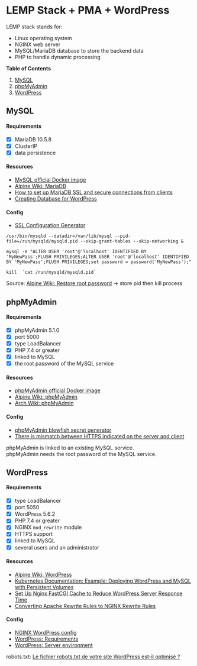 # LEMP Stack + PMA + WordPress

LEMP stack stands for:

- Linux operating system
- NGINX web server
- MySQL/MariaDB database to store the backend data
- PHP to handle dynamic processing

**Table of Contents**

1. [MySQL](#mysql)
2. [phpMyAdmin](#phpmyadmin)
3. [WordPress](#wordpress)

## MySQL

#### Requirements

- [X] MariaDB 10.5.8
- [X] ClusterIP
- [X] data persistence

#### Resources

- [MySQL official Docker image](https://registry.hub.docker.com/_/mysql/)
- [Alpine Wiki: MariaDB](https://wiki.alpinelinux.org/wiki/MariaDB)
- [How to set up MariaDB SSL and secure connections from clients](https://www.cyberciti.biz/faq/how-to-setup-mariadb-ssl-and-secure-connections-from-clients/)
- [Creating Database for WordPress](https://wordpress.org/support/article/creating-database-for-wordpress/)

#### Config

- [SSL Configuration Generator](https://ssl-config.mozilla.org/)

```console
/usr/bin/mysqld --datadir=/var/lib/mysql --pid-file=/run/mysqld/mysqld.pid --skip-grant-tables --skip-networking &

mysql -e "ALTER USER 'root'@'localhost' IDENTIFIED BY 'MyNewPass';FLUSH PRIVILEGES;ALTER USER 'root'@'localhost' IDENTIFIED BY 'MyNewPass';FLUSH PRIVILEGES;set password = password('MyNewPass');"

kill  `cat /run/mysqld/mysqld.pid`
```

Source: [Alpine Wiki: Restore root password](https://wiki.alpinelinux.org/wiki/Mysql#Restore_root_password) -> store pid then kill process

## phpMyAdmin

#### Requirements

- [X] phpMyAdmin 5.1.0
- [X] port 5000
- [X] type LoadBalancer
- [X] PHP 7.4 or greater
- [X] linked to MySQL
- [X] the root password of the MySQL service

#### Resources

- [phpMyAdmin official Docker image](https://hub.docker.com/r/phpmyadmin/phpmyadmin/)
- [Alpine Wiki: phpMyAdmin](https://wiki.alpinelinux.org/wiki/phpMyAdmin)
- [Arch Wiki: phpMyAdmin](https://wiki.archlinux.org/index.php/PhpMyAdmin)

#### Config

- [phpMyAdmin blowfish secret generator](https://phpsolved.com/phpmyadmin-blowfish-secret-generator/)
- [There is mismatch between HTTPS indicated on the server and client](https://stackoverflow.com/questions/56655548/there-is-mismatch-between-https-indicated-on-the-server-and-client)

phpMyAdmin is linked to an existing MySQL service.  
phpMyAdmin needs the root password of the MySQL service.  

## WordPress

#### Requirements

- [X] type LoadBalancer
- [X] port 5050
- [X] WordPress 5.6.2
- [X] PHP 7.4 or greater
- [X] NGINX `mod_rewrite` module
- [X] HTTPS support
- [X] linked to MySQL
- [X] several users and an administrator

#### Resources

- [Alpine Wiki: WordPress](https://wiki.alpinelinux.org/wiki/WordPress)
- [Kubernetes Documentation: Example: Deploying WordPress and MySQL with Persistent Volumes](https://kubernetes.io/docs/tutorials/stateful-application/mysql-wordpress-persistent-volume/)
- [Set Up Nginx FastCGI Cache to Reduce WordPress Server Response Time](https://www.linuxbabe.com/nginx/setup-nginx-fastcgi-cache)
- [Converting Apache Rewrite Rules to NGINX Rewrite Rules](https://www.nginx.com/blog/converting-apache-to-nginx-rewrite-rules/)

#### Config

- [NGINX WordPress config](https://www.nginx.com/resources/wiki/start/topics/recipes/wordpress/)
- [WordPress: Requirements](https://wordpress.org/support/article/requirements/)
- [WordPress: Server environment](https://make.wordpress.org/hosting/handbook/handbook/server-environment/)

robots.txt: [Le fichier robots.txt de votre site WordPress est-il optimisé ?](https://wpmarmite.com/robots-txt-wordpress/)
